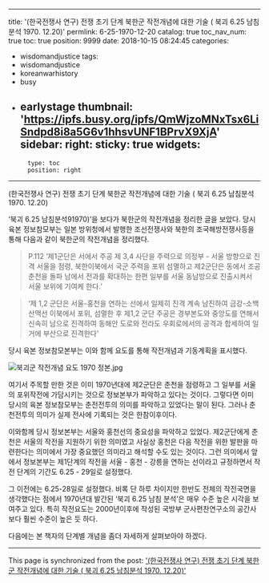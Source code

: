 
---
title: '(한국전쟁사 연구) 전쟁 초기 단계 북한군 작전개념에 대한 기술 ( 북괴 6.25 남침분석 1970. 12.20)'
permlink: 6-25-1970-12-20
catalog: true
toc_nav_num: true
toc: true
position: 9999
date: 2018-10-15 08:24:45
categories:
- wisdomandjustice
tags:
- wisdomandjustice
- koreanwarhistory
- busy
- earlystage
thumbnail: 'https://ipfs.busy.org/ipfs/QmWjzoMNxTsx6LiSndpd8i8a5G6v1hhsvUNF1BPrvX9XjA'
sidebar:
    right:
        sticky: true
widgets:
    -
        type: toc
        position: right
---


(한국전쟁사 연구) 전쟁 초기 단계 북한군 작전개념에 대한 기술 ( 북괴 6.25 남침분석 1970. 12.20)

‘북괴 6.25 남침분석91970)’을 보다가 북한군의 작전개념을 정리한 글을 보았다. 
당시 육본 정보참모부는 일본 방위청에서 발행한 조선전쟁사와 북한의 조국해방전쟁사등을 통해 다음과 같이 북한군의 작전개념을 정리했다. 


>P.112
>‘제1군단은 서에서 주공 제 3,4 사단을 주력으로 의정부 - 서울 방향으로 진격 서울을 점령, 북한이북에서 국군 주력을 포위 섬멸하고 제2군단은 동에서 조공 춘천을 돌파 남에서 전과를 확대하는 한편 일부를 서울 동남방으로 진출시켜서 서울 보위에 기여케 한다.’

>‘제 1,2 군단은 서울-홍천을 연하는 선에서 일제히 진격 계속 남진하여 금강-소백산맥선 이북에서 포위, 섬멸한 후 제1,2 군단 주공은 경부본도와 중앙도를 연해서 신속히 남으로 진격하여 동해안 도로와 전라도 우회로에서의 공격과 합세하여 일거에 부산으로 진격한다’

당시 육본 정보참모본부는 이와 함께 요도를 통해 작전개념과 기동계획을 표시했다. 

![북괴군 작전개념 요도 1970 정본.jpg](https://ipfs.busy.org/ipfs/QmWjzoMNxTsx6LiSndpd8i8a5G6v1hhsvUNF1BPrvX9XjA)


여기서 주목할 만한 것은 이미 1970년대에 제2군단은 춘천을 점령하고 그 일부를 서울의 포위작전에 가담시키는 것으로 정보본부가 파악하고 있다는 것이다. 그렇다면 이미 당시의 육본 정보참모부는 춘전전투의 의미를 파악하고 있었다는 말이 된다. 그러나 춘천전투의 의미가 실제 전사에 기록되는 것은 한참이후이다. 

이와함께 당시 정보본부는 서울와 홍천선의 중요성을 파악하고 있었다. 제2군단에게 춘천은 서울의 작전을 지원하기 위한 의미였고 사실상 홍천은 다음 작전을 위한 발판을 마련한다는 의미에서 가장 중요했던 의미라고 해석할 수도 있는 것이다. 그런 의미에서 앞에서 정보본부는 제1단계의 작전을 서울 - 홍천 - 강릉을 연하는 선이라고 규정하면서 작전 단계의 기간도 6.25 - 29일로 설정했다. 

그 이전에는 6.25-28일로 설정했다. 비록 단 하루 차이지만 한반도 전체의 작전국면을 생각했다는 점에서 1970년대 발간된 ‘북괴 6.25 남침 분석’은 매우 수준 높은 시각을 보여주고 있다. 특히 작전요도는 2000년이후에 작성된 국방부 군사편찬연구소의 공간사 보다 훨씬 수준이 높은 듯 하다.

다음에는 본 책자의 단계별 개념을 좀더 자세하게 살펴보아야 하겠다.                                                                                                                                                                                                                                   


 



- - -

This page is synchronized from the post: ['(한국전쟁사 연구) 전쟁 초기 단계 북한군 작전개념에 대한 기술 ( 북괴 6.25 남침분석 1970. 12.20)'](https://steemit.com/@wisdomandjustice/6-25-1970-12-20)
